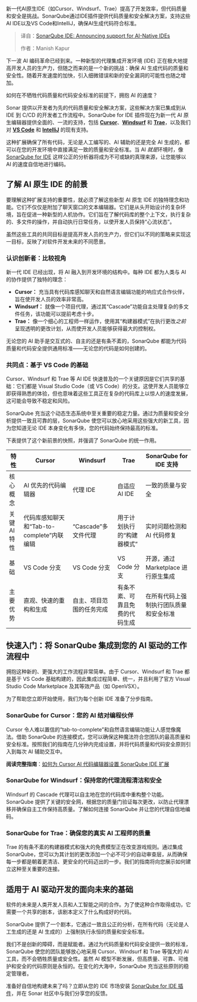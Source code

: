 <!--
title: SonarQube IDE：宣布支持AI原生IDE
cover: https://assets-eu-01.kc-usercontent.com:443/55017e37-262d-017b-afd6-daa9468cbc30/6e72fe22-ed92-4bb6-ac6a-876124f22282/sq%20ide_support%20native%20ai%20ides_social-landscape.png
summary: 新一代AI原生IDE（如Cursor、Windsurf、Trae）提高了开发效率，但代码质量和安全是挑战。SonarQube通过IDE插件提供代码质量和安全解决方案，支持这些AI IDE以及VS Code和IntelliJ，确保AI生成代码符合标准。
-->

新一代AI原生IDE（如Cursor、Windsurf、Trae）提高了开发效率，但代码质量和安全是挑战。SonarQube通过IDE插件提供代码质量和安全解决方案，支持这些AI IDE以及VS Code和IntelliJ，确保AI生成代码符合标准。

> 译自：[SonarQube IDE: Announcing support for AI-Native IDEs](https://www.sonarsource.com/blog/sonarqube-ide-announcing-support-for-ai-native-ides/)
> 
> 作者：Manish Kapur

下一波 AI 编码革命已经到来。一种新型的代理集成开发环境 (IDE) 正在极大地提高开发人员的生产力，但随之而来的是一个新的挑战：确保 AI 生成代码的质量和安全性。随着开发速度的加快，引入细微错误和新的安全漏洞的可能性也随之增加。

如何在不牺牲代码质量和代码安全标准的前提下，拥抱 AI 的速度？

Sonar 提供以开发者为先的代码质量和安全解决方案，这些解决方案已集成到从 IDE 到 C/CD 的开发者工作流程中。SonarQube for IDE 插件现在为新一代 AI 原生编辑器提供全面的、一流的支持，包括 [**Cursor**](https://cursor.com/ "Cursor")、[**Windsurf**](http://windsurf.com/ "Windsurf") 和 [**Trae**](https://www.trae.ai/ "Trae")，以及我们对 [**VS Code**](https://code.visualstudio.com/ "VS Code") 和 [**IntelliJ**](https://www.jetbrains.com/idea/ "IntelliJ") 的现有支持。

这种扩展确保了所有代码，无论是人工编写的、AI 辅助的还是完全 AI 生成的，都可以在您的开发环境中直接满足一致的质量和安全标准。当 AI *就是*环境时，像 [SonarQube for IDE](https://www.sonarsource.com/products/sonarlint/ "SonarQube for IDE") 这样公正的分析器将成为不可或缺的真理来源，让您能够以 AI 的速度自信地进行编码。

## 了解 AI 原生 IDE 的前景

要理解这种扩展支持的重要性，就必须了解这些新型 AI 原生 IDE 的独特理念和功能。它们不仅仅是附加了聊天窗口的文本编辑器。它们是从头开始设计的复杂环境，旨在促进一种新型的人机协作。它们旨在了解代码库的整个上下文，执行复杂的、多文件的操作，并自动执行日常任务，以使开发人员保持“心流状态”。

虽然这些工具的共同目标是提高开发人员的生产力，但它们以不同的策略来实现这一目标，反映了对软件开发未来的不同愿景。

### 认识创新者：比较视角

新一代 IDE 已经出现，将 AI 融入到开发环境的结构中。每种 IDE 都为人类与 AI 的协作提供了独特的理念：

* **Cursor：** 充当具有代码库感知聊天和自然语言编辑功能的响应式合作伙伴，旨在使开发人员的效率非常高。
* **Windsurf：** 就像一个项目代理，通过其“Cascade”功能自主处理复杂的多文件任务，该功能可以提前考虑十步。
* **Trae：** 像一个细心的工程师一样运作，使用其“构建器模式”在执行更改*之前*呈现透明的更改计划，从而使开发人员能够获得最大的控制权。

无论您的 AI 助手是交互式的、自主的还是有条不紊的，SonarQube 都能为代码质量和代码安全提供通用标准——无论您的代码是如何创建的。

### 共同点：基于 VS Code 的基础

Cursor、Windsurf 和 Trae 等 AI IDE 快速普及的一个关键原因是它们共享的基础：它们都是 Visual Studio Code（或 VS Code）的分支。这使开发人员能够立即获得熟悉的体验，但也意味着这些工具正在复杂的代码库上以惊人的速度发展，这可能会导致不稳定和风险。

SonarQube 充当这个动态生态系统中至关重要的稳定力量。通过为质量和安全分析提供一致且可靠的层，SonarQube 使您可以放心地采用这些强大的新工具，因为您知道无论 IDE 本身变化有多快，您的代码始终保持最高的标准。

下表提供了这个新前景的快照，并强调了 SonarQube 的统一作用。

| **特性** | **Cursor** | **Windsurf** | **Trae** | SonarQube for IDE 支持 |
| --- | --- | --- | --- | --- |
| 核心概念 | AI 优先的代码编辑器 | 代理 IDE | 自适应 AI IDE | 一致的质量与安全 |
| 关键 AI 特性 | 代码库感知聊天和“Tab-to-complete”内联编辑 | “Cascade”多文件代理 | 用于计划执行的“构建器模式” | 实时问题检测和 AI 代码修复 |
| 基础 | VS Code 分支 | VS Code 分支 | VS Code 分支 | 开源，通过 Marketplace 进行原生集成 |
| 主要优势 | 直观、快速的重构和生成 | 自主、项目范围的任务完成 | 有条不紊、可靠且免费的代码生成 | 在所有代码上强制执行团队质量和安全标准 |

## 快速入门：将 SonarQube 集成到您的 AI 驱动的工作流程中

拥抱这种新的、更强大的工作流程非常简单。由于 Cursor、Windsurf 和 Trae 都是基于 VS Code 基础构建的，因此集成过程简单、统一，并且利用了官方 Visual Studio Code Marketplace 及其等效产品（如 OpenVSX）。

为了帮助您立即开始使用，我们为每个创新 IDE 准备了分步指南。

### SonarQube for Cursor：您的 AI 结对编程伙伴

Cursor 令人难以置信的“tab-to-complete”和自然语言编辑功能让人感觉像魔法。借助 SonarQube 的连接模式，您可以确保这种魔法符合您团队的最高质量和安全标准。按照我们的指南在几分钟内完成设置，并将代码质量和代码安全原则引入到每次 AI 辅助交互中。

**阅读完整指南**：[如何为 Cursor AI 代码编辑器设置 SonarQube IDE 扩展](https://www.sonarsource.com/learn/sq-ide-plug-in-for-cursor/ "如何为 Cursor AI 代码编辑器设置 SonarQube IDE 扩展")

### SonarQube for Windsurf：保持您的代理流程清洁和安全

Windsurf 的 Cascade 代理可以自主地在您的代码库中重构整个功能。SonarQube 提供了关键的安全网，根据您的质量门验证每次更改，以防止代理漂移并确保自主工作保持高质量。了解如何连接 SonarQube 并让您的代理自信地编码。

### SonarQube for Trae：确保您的真实 AI 工程师的质量

Trae 的有条不紊的构建器模式和强大的免费模型正在改变游戏规则。通过集成 SonarQube，您可以为其计划的更改添加一个必不可少的自动审查层，从而确保每一步都是朝着更清洁、更安全的代码迈出的一步。我们的指南将向您展示如何建立这种至关重要的连接。

## 适用于 AI 驱动开发的面向未来的基础

软件的未来是人类开发人员和人工智能之间的合作。为了使这种合作取得成功，它需要一个共享的剧本，该剧本定义了什么构成好的代码。

SonarQube 提供了一个剧本，它通过一致且公正的分析，在所有代码（无论是人工生成的还是 AI 生成的）上强制执行永恒的质量和安全标准。

我们不是创新的障碍，而是赋能者。通过为代码质量和代码安全提供一致的标准，SonarQube 使您的团队能够放心地采用 Cursor、Windsurf 和 Trae 等强大的 AI 工具，而不会牺牲质量或安全性。虽然 AI 模型不断发展，但高质量、可靠、可维护和安全的代码原则是永恒的。在变化的大海中，SonarQube 充当这些原则的稳定管理者。

准备好自信地构建未来了吗？立即从您的 IDE 市场安装 [SonarQube for IDE 插件](https://www.sonarsource.com/products/sonarlint/ide-login/ "安装 SonarQube for IDE 插件")，并在 Sonar 社区中与我们分享您的反馈。